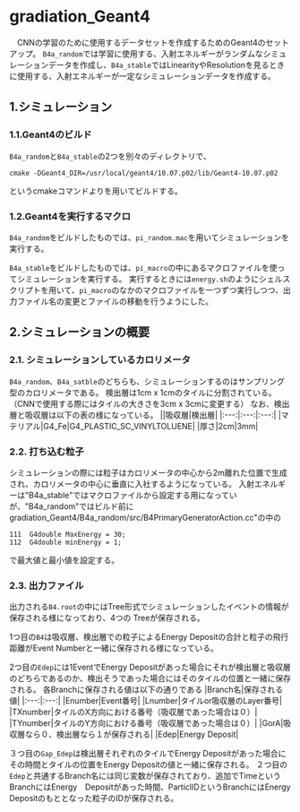 # gradiation_Geant4
　CNNの学習のために使用するデータセットを作成するためのGeant4のセットアップ。
 `B4a_random`では学習に使用する、入射エネルギーがランダムなシミュレーションデータを作成し、`B4a_stable`ではLinearityやResolutionを見るときに使用する、入射エネルギーが一定なシミュレーションデータを作成する。

## 1.シミュレーション
### 1.1.Geant4のビルド
`B4a_random`と`B4a_stable`の2つを別々のディレクトリで、
```
cmake -DGeant4_DIR=/usr/local/geant4/10.07.p02/lib/Geant4-10.07.p02
```
というcmakeコマンドよりを用いてビルドする。

### 1.2.Geant4を実行するマクロ
`B4a_random`をビルドしたものでは、`pi_random.mac`を用いてシミュレーションを実行する。

`B4a_stable`をビルドしたものでは、`pi_macro`の中にあるマクロファイルを使ってシミュレーションを実行する。
実行するときには`energy.sh`のようにシェルスクリプトを用いて、`pi_macro`のなかのマクロファイルを一つずつ実行しつつ、出力ファイル名の変更とファイルの移動を行うようにした。


## 2.シミュレーションの概要
### 2.1. シミュレーションしているカロリメータ
 `B4a_random`、`B4a_satble`のどちらも、シミュレーションするのはサンプリング型のカロリメータである。
検出層は1cm x 1cmのタイルに分割されている。（CNNで使用する際にはタイルの大きさを3cm x 3cmに変更する）
なお、検出層と吸収層は以下の表の様になっている。
||吸収層|検出層|
|:---:|:---:|:---:|
|マテリアル|G4_Fe|G4_PLASTIC_SC_VINYLTOLUENE|
|厚さ|2cm|3mm|

### 2.2. 打ち込む粒子
 シミュレーションの際には粒子はカロリメータの中心から2m離れた位置で生成され、カロリメータの中心に垂直に入社するようになっている。
入射エネルギーは"B4a_stable"ではマクロファイルから設定する用になっていが、"B4a_random"ではビルド前にgradiation_Geant4/B4a_random/src/B4PrimaryGeneratorAction.cc"の中の
```
111  G4double MaxEnergy = 30;
112  G4double minEnergy = 1;
```
で最大値と最小値を設定する。

### 2.3. 出力ファイル
 出力される`B4.root`の中にはTree形式でシミュレーションしたイベントの情報が保存される様になっており、4つの
Treeが保存される。

 1つ目の`B4`は吸収層、検出層での粒子によるEnergy Depositの合計と粒子の飛行距離がEvent Numberと一緒に保存される様になっている。
 
 2つ目の`Edep`には1EventでEnergy Depositがあった場合にそれが検出層と吸収層のどちらであるのか、検出そうであった場合にはそのタイルの位置と一緒に保存される。
各Branchに保存される値は以下の通りである
|Branch名|保存される値|
|:---:|:---:|
|Enumber|Event番号|
|Lnumber|タイルor吸収層のLayer番号|
|TXnumber|タイルのX方向における番号（吸収層であった場合は０）|
|TYnumber|タイルのY方向における番号（吸収層であった場合は０）|
|GorA|吸収層なら０、検出層なら１が保存される|
|Edep|Energy Deposit|

 ３つ目の`Gap_Edep`は検出層それぞれのタイルでEnergy Depositがあった場合にその時間とタイルの位置をEnergy Depositの値と一緒に保存される。
２つ目の`Edep`と共通するBranch名には同じ変数が保存されており、追加でTimeというBranchにはEnergy　Depositがあった時間、ParticlIDというBranchにはEnergy Depositのもととなった粒子のIDが保存される。
